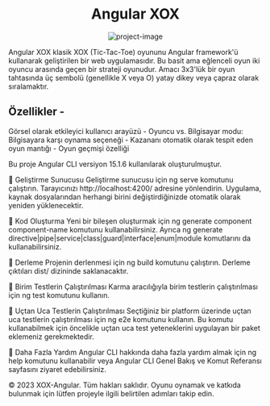 

<h1 align="center" id="title">Angular XOX</h1>

<p align="center"><img src="https://socialify.git.ci/serkanky/XOX-Angular/image?font=Source%20Code%20Pro&amp;name=1&amp;owner=1&amp;pattern=Overlapping%20Hexagons&amp;theme=Dark" alt="project-image"></p>

<p id="description">
  Angular XOX klasik XOX (Tic-Tac-Toe) oyununu Angular framework'ü kullanarak geliştirilen bir web uygulamasıdır. 
  Bu basit ama eğlenceli oyun iki oyuncu arasında geçen bir strateji oyunudur. 
  Amacı 3x3'lük bir oyun tahtasında üç sembolü (genellikle X veya O) yatay dikey veya çapraz olarak sıralamaktır.
  
  ## Özellikler - 
  Görsel olarak etkileyici kullanıcı arayüzü - 
  Oyuncu vs. Bilgisayar modu: Bilgisayara karşı oynama seçeneği -
  Kazananı otomatik olarak tespit eden oyun mantığı - 
  Oyun geçmişi özelliği</p>

Bu proje Angular CLI versiyon 15.1.6 kullanılarak oluşturulmuştur.

🎈 Geliştirme Sunucusu
Geliştirme sunucusu için ng serve komutunu çalıştırın. Tarayıcınızı http://localhost:4200/ adresine yönlendirin. Uygulama, kaynak dosyalarından herhangi birini değiştirdiğinizde otomatik olarak yeniden yüklenecektir.

🎈 Kod Oluşturma
Yeni bir bileşen oluşturmak için ng generate component component-name komutunu kullanabilirsiniz. Ayrıca ng generate directive|pipe|service|class|guard|interface|enum|module komutlarını da kullanabilirsiniz.

🎈 Derleme
Projenin derlenmesi için ng build komutunu çalıştırın. Derleme çıktıları dist/ dizininde saklanacaktır.

🎈 Birim Testlerin Çalıştırılması
Karma aracılığıyla birim testlerin çalıştırılması için ng test komutunu kullanın.

🎈 Uçtan Uca Testlerin Çalıştırılması
Seçtiğiniz bir platform üzerinde uçtan uca testlerin çalıştırılması için ng e2e komutunu kullanın. Bu komutu kullanabilmek için öncelikle uçtan uca test yeteneklerini uygulayan bir paket eklemeniz gerekmektedir.

🎈 Daha Fazla Yardım
Angular CLI hakkında daha fazla yardım almak için ng help komutunu kullanabilir veya Angular CLI Genel Bakış ve Komut Referansı sayfasını ziyaret edebilirsiniz.

© 2023 XOX-Angular. Tüm hakları saklıdır. Oyunu oynamak ve katkıda bulunmak için lütfen projeyle ilgili belirtilen adımları takip edin.
